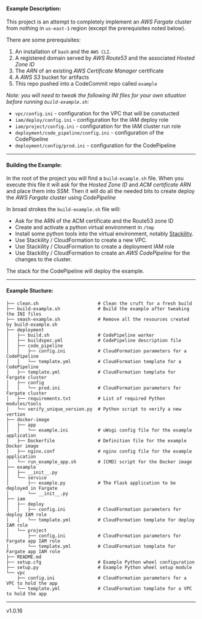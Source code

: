 #### Example Description:

This project is an attempt to completely implement an *AWS Fargate* cluster from nothing in `us-east-1` region
(except the prerequisites noted below).


There are some prerequisites:
1. An installation of `bash` and the `AWS CLI`.
2. A registered domain served by *AWS Route53* and the associated *Hosted Zone ID*
3. The *ARN* of an existing *AWS Certificate Manager* certificate
4. A *AWS S3* bucket for artifacts
5. This repo pushed into a CodeCommit repo called `example`


*Note: you will need to tweak the following INI files for your own situation before running `build-example.sh`:*

* `vpc/config.ini` - configuration for the VPC that will be constucted
* `iam/deploy/config.ini` - configuration for the IAM deploy role
* `iam/project/config.ini` - configuration for the IAM cluster run role
* `deployment/code_pipeline/config.ini` - configuration of the CodePipeline
* `deployment/config/prod.ini` - configuration for the CodePipeline

---

#### Building the Example:

In the root of the project you will find a `build-example.sh` file. When you execute this file
it will ask for the *Hosted Zone ID* and *ACM certificate ARN* and place them into *SSM*. Then
it will do all the needed bits to create deploy the *AWS Fargate* cluster using *CodePipeline*

In broad strokes the `build-example.sh` file will:

* Ask for the ARN of the ACM certificate and the Route53 zone ID
* Create and activate a python virtual environment in `/tmp`
* Install some python tools into the virtual environment, notably [Stackility](https://github.com/muckamuck/stackility).
* Use Stackility / CloudFormation to create a new VPC.
* Use Stackility / CloudFormation to create a deployment IAM role
* Use Stackility / CloudFormation to create an *AWS CodePipeline* for the changes to the cluster.

The stack for the CodePipeline will deploy the example.

---

#### Example Stucture:

```
├── clean.sh                      # Clean the cruft for a fresh build
├── build-example.sh              # Build the example after tweaking the INI files
├── smash-example.sh              # Remove all the resources created by build-example.sh
├── deployment
│   ├── build.sh                  # CodePipeline worker
│   ├── buildspec.yml             # CodePipeline description file
│   ├── code_pipeline
│   │   ├── config.ini            # CloudFormation parameters for a CodePipeline
│   │   └── template.yml          # CloudFormation template for a CodePipeline
│   ├── template.yml              # CloudFormation template for Fargate cluster
│   ├── config
│   │   └── prod.ini              # CloudFormation parameters for Fargate cluster
│   ├── requirements.txt          # List of required Python modules/tools
│   └── verify_unique_version.py  # Python script to verify a new vertion
├── docker-image
│   ├── app
│   │   └── example.ini           # uWsgi config file for the example application
│   ├── Dockerfile                # Definition file for the example Docker image
│   ├── nginx.conf                # nginx config file for the example application
│   └── run_example_app.sh        # [CMD] script for the Docker image
├── example
│   ├── __init__.py
│   └── service
│       ├── example.py            # The Flask application to be deployed in Fargate
│       └── __init__.py
├── iam
│   ├── deploy
│   │   ├── config.ini            # CloudFormation parameters for deploy IAM role
│   │   └── template.yml          # CloudFormation template for deploy IAM role
│   └── project
│       ├── config.ini            # CloudFormation parameters for Fargate app IAM role
│       └── template.yml          # CloudFormation template for Fargate app IAM role
├── README.md
├── setup.cfg                     # Example Python wheel configuration
├── setup.py                      # Example Python wheel setup module
└── vpc
    ├── config.ini                # CloudFormation parameters for a VPC to hold the app
    └── template.yml              # CloudFormation template for a VPC to hold the app
```

---

v1.0.16
